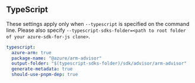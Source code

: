 ## TypeScript

These settings apply only when `--typescript` is specified on the command line.
Please also specify `--typescript-sdks-folder=<path to root folder of your azure-sdk-for-js clone>`.

``` yaml $(typescript)
typescript:
  azure-arm: true
  package-name: "@azure/arm-advisor"
  output-folder: "$(typescript-sdks-folder)/sdk/advisor/arm-advisor"
  generate-metadata: true
  should-use-pnpm-dep: true
```
